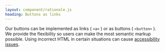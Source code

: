 ```yaml
---
layout: component/rationale.js
heading: Buttons as links
---
```


Our buttons can be implemented as links ( `<a>` )  or as buttons ( `<button>` ). We provide the flexibility so users can make the most semantic markup possible. Using incorrect HTML in certain situations can cause [accessibility issues](https://www.w3.org/TR/UNDERSTANDING-WCAG20/content-structure-separation-programmatic.html).
